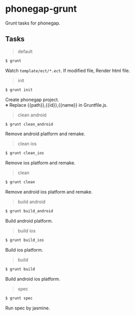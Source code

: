 # phonegap-grunt
Grunt tasks for phonegap.

## Tasks

> default

```sh
$ grunt
```

Watch `template/ect/*.ect`. If modified file, Render html file.

> init

```sh
$ grunt init
```

Create phonegap project.<br>
※ Replace {{path}},{{id}},{{name}} in Gruntfile.js.

> clean android

```sh
$ grunt clean_android
```

Remove android platform and remake.

> clean ios

```sh
$ grunt clean_ios
```

Remove ios platform and remake.

> clean

```sh
$ grunt clean
```

Remove android ios platform and remake.

> build android

```sh
$ grunt build_android
```

Build android platform.

> build ios

```sh
$ grunt build_ios
```

Build ios platform.

> build

```sh
$ grunt build
```

Build android ios platform.

> spec

```sh
$ grunt spec
```

Run spec by jasmine.
